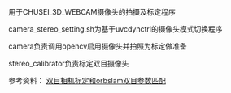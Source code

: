 <p>用于CHUSEI_3D_WEBCAM摄像头的拍摄及标定程序</p>
<p>camera_stereo_setting.sh为基于uvcdynctrl的摄像头模式切换程序</p>
<p>camera负责调用opencv启用摄像头并拍照为标定做准备</p>
<p>stereo_calibrator负责标定双目摄像头</p>
参考资料：
<a href="https://blog.csdn.net/weixin_48592526/article/details/122848467?fromshare=blogdetail&sharetype=blogdetail&sharerId=122848467&sharerefer=PC&sharesource=GoDKyLiN&sharefrom=from_link">双目相机标定和orbslam双目参数匹配</a>
